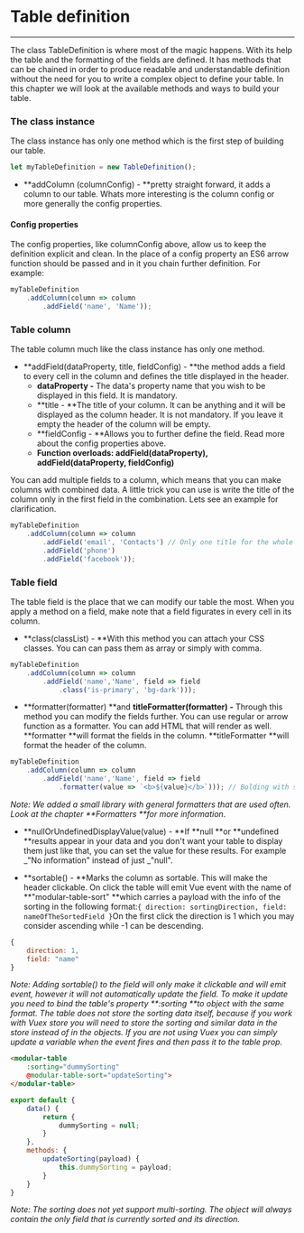 # Table definition

---

The class TableDefinition is where most of the magic happens. With its help the table and the formatting of the fields are defined. It has methods that can be chained in order to produce readable and understandable definition without the need for you to write a complex object to define your table. In this chapter we will look at the available methods and ways to build your table.

### The class instance

The class instance has only one method which is the first step of building our table.

```js
let myTableDefinition = new TableDefinition();
```

* **addColumn \(columnConfig\) - **pretty straight forward, it adds a column to our table. Whats more interesting is the column config or more generally the config properties.

#### Config properties

The config properties, like columnConfig above, allow us to keep the definition explicit and clean. In the place of a config property an ES6 arrow function should be passed and in it you chain further definition. For example:

```js
myTableDefinition
    .addColumn(column => column
        .addField('name', 'Name'));
```

### Table column

The table column much like the class instance has only one method.

* **addField\(dataProperty, title, fieldConfig\) - **the method adds a field to every cell in the column and defines the title displayed in the header.
  * **dataProperty -** The data's property name that you wish to be displayed in this field. It is mandatory.
  * **title - **The title of your column. It can be anything and it will be displayed as the column header. It is not mandatory. If you leave it empty the header of the column will be empty.
  * **fieldConfig - **Allows you to further define the field. Read more about the config properties above. 
  * **Function overloads: addField\(dataProperty\), addField\(dataProperty, fieldConfig\)**

You can add multiple fields to a column, which means that you can make columns with combined data. A little trick you can use is  write the title of the column only in the first field in the combination. Lets see an example for clarification.

```js
myTableDefinition
    .addColumn(column => column
        .addField('email', 'Contacts') // Only one title for the whole column.
        .addField('phone')
        .addField('facebook'));
```

### Table field

The table field is the place that we can modify our table the most. When you apply a method on a field, make note that a field figurates in every cell in its column.

* **class\(classList\) - **With this method you can attach your CSS classes. You can can pass them as array or simply with comma.

```js
myTableDefinition
    .addColumn(column => column
        .addField('name','Name', field => field
            .class('is-primary', 'bg-dark')));
```

* **formatter\(formatter\) **and **titleFormatter\(formatter\) -** Through this method you can modify the fields further. You can use regular or arrow function as a formatter. You can add HTML that will render as well. **formatter **will format the fields in the column. **titleFormatter **will format the header of the column.

```js
myTableDefinition
    .addColumn(column => column
        .addField('name','Name', field => field
            .formatter(value => `<b>${value}</b>`))); // Bolding with string interpolation.
```

_Note: We added a small library with general formatters that are used often. Look at the chapter **Formatters **for more information_.

* **nullOrUndefinedDisplayValue\(value\) - **If **null **or **undefined **results appear in your data and you don't want your table to display them just like that, you can set the value for these results. For example _"No information" instead of just _"null".

* **sortable\(\) - **Marks the column as sortable. This will make the header clickable. On click the table will emit Vue event with the name of **"modular-table-sort" **which carries a payload with the info of the sorting in the following format:`{ direction: sortingDirection, field: nameOfTheSortedField }`On the first click the direction is 1 which you may consider ascending while -1 can be descending.

```js
{
    direction: 1,
    field: "name"
}
```

_Note: Adding sortable\(\) to the field will only make it clickable and will emit event, however it will not automatically update the field. To make it update you need to bind the table's property **:sorting **to object with the same format. The table does not store the sorting data itself, because if you work with Vuex store you will need to store the sorting and similar data in the store instead of in the objects. If you are not using Vuex you can simply update a variable when the event fires and then pass it to the table prop._

```markdown
<modular-table
    :sorting="dummySorting"
    @modular-table-sort="updateSorting">
</modular-table>
```

```js
export default {
    data() {
        return {
            dummySorting = null;    
        }
    },
    methods: {
        updateSorting(payload) {
            this.dummySorting = payload;
        }
    }
}
```

_Note: The sorting does not yet support multi-sorting. The object will always contain the only field that is currently sorted and its direction._

